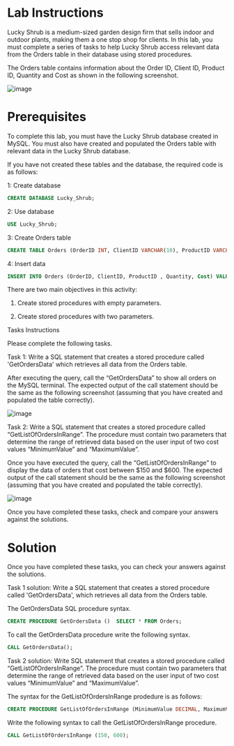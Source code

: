 # Lab Instructions

Lucky Shrub is a medium-sized garden design firm that sells indoor and outdoor plants, making them a one stop shop for clients. In this lab, you must complete a series of tasks to help Lucky Shrub access relevant data from the Orders table in their database using stored procedures.

The Orders table contains information about the Order ID, Client ID, Product ID, Quantity and Cost as shown in the following screenshot.

![image](https://github.com/janaom/Meta-Database-Engineer-Professional-Certificate/assets/83917694/57fff631-9427-4151-8014-d6855f33f072)


# Prerequisites

To complete this lab, you must have the Lucky Shrub database created in MySQL. You must also have created and populated the Orders table with relevant data in the Lucky Shrub database.

If you have not created these tables and the database, the required code is as follows:

1: Create database
```SQL
CREATE DATABASE Lucky_Shrub;
```
2: Use database

```SQL
USE Lucky_Shrub;
```
3: Create Orders table

```SQL
CREATE TABLE Orders (OrderID INT, ClientID VARCHAR(10), ProductID VARCHAR(10), Quantity INT, Cost DECIMAL(6, 2));
```
4: Insert data

```SQL
INSERT INTO Orders (OrderID, ClientID, ProductID , Quantity, Cost) VALUES (1, "Cl1", "P1", 10, 500), (2, "Cl2", "P2", 5, 100), (3, "Cl3", "P3", 20, 800), (4, "Cl4", "P4", 15, 150), (5, "Cl3", "P3", 10, 450), (6, "Cl2", "P2", 5, 800), (7, "Cl1", "P4", 22, 1200), (8, "Cl1", "P1", 15, 150);
```
There are two main objectives in this activity:

1. Create stored procedures with empty parameters.

2. Create stored procedures with two parameters.

Tasks Instructions

Please complete the following tasks.

Task 1: Write a SQL statement that creates a stored procedure called 'GetOrdersData' which retrieves all data from the Orders table.

After executing the query, call the “GetOrdersData” to show all orders on the MySQL terminal. The expected output of the call statement should be the same as the following screenshot (assuming that you have created and populated the table correctly).

![image](https://github.com/janaom/Meta-Database-Engineer-Professional-Certificate/assets/83917694/5b1b0de3-c058-45c3-9f23-9a05ad58517e)


Task 2: Write a SQL statement that creates a stored procedure called “GetListOfOrdersInRange”. The procedure must contain two parameters that determine the range of retrieved data based on the user input of two cost values “MinimumValue” and “MaximumValue”.

Once you have executed the query, call the “GetListOfOrdersInRange” to display the data of orders that cost between $150 and $600. The expected output of the call statement should be the same as the following screenshot (assuming that you have created and populated the table correctly).

![image](https://github.com/janaom/Meta-Database-Engineer-Professional-Certificate/assets/83917694/7acc1422-be41-44e7-8126-4f20c2df714b)


Once you have completed these tasks, check and compare your answers against the solutions.

# Solution

Once you have completed these tasks, you can check your answers against the solutions.

Task 1 solution: Write a SQL statement that creates a stored procedure called 'GetOrdersData', which retrieves all data from the Orders table.

The GetOrdersData SQL procedure syntax.
```SQL
CREATE PROCEDURE GetOrdersData ()  SELECT * FROM Orders;
```

To call the GetOrdersData procedure write the following syntax.  
```SQL
CALL GetOrdersData();
```

Task 2 solution: Write SQL statement that creates a stored procedure called “GetListOfOrdersInRange”. The procedure must contain two parameters that determine the range of retrieved data based on the user input of two cost values “MinimumValue” and “MaximumValue”.

The syntax for the GetListOfOrdersInRange prodedure is as follows:
```SQL
CREATE PROCEDURE GetListOfOrdersInRange (MinimumValue DECIMAL, MaximumValue DECIMAL) SELECT * FROM Orders WHERE Cost >= MinimumValue AND Cost <= MaximumValue;
```

Write the following syntax to call the GetListOfOrdersInRange procedure.  
```SQL
CALL GetListOfOrdersInRange (150, 600);
```


